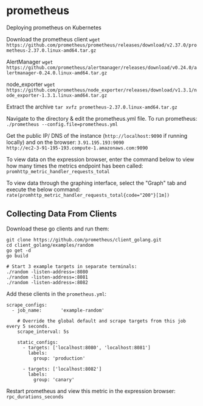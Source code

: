 # prometheus
Deploying prometheus on Kubernetes

Download the prometheus client
`wget https://github.com/prometheus/prometheus/releases/download/v2.37.0/prometheus-2.37.0.linux-amd64.tar.gz`

AlertManager
`wget https://github.com/prometheus/alertmanager/releases/download/v0.24.0/alertmanager-0.24.0.linux-amd64.tar.gz`

node_exporter
`wget https://github.com/prometheus/node_exporter/releases/download/v1.3.1/node_exporter-1.3.1.linux-amd64.tar.gz`

Extract the archive
`tar xvfz prometheus-2.37.0.linux-amd64.tar.gz`

Navigate to the directory & edit the prometheus.yml file.
To run prometheus:
`./prometheus --config.file=prometheus.yml`

Get the public IP/ DNS of the instance (`http://localhost:9090` if running locally) and on the browser:
`3.91.195.193:9090`  
`http://ec2-3-91-195-193.compute-1.amazonaws.com:9090`

To view data on the expression browser, enter the command below to view how many times the metrics endpoint has been called:
`promhttp_metric_handler_requests_total`

To view data through the graphing interface, select the "Graph" tab and execute the below command:
`rate(promhttp_metric_handler_requests_total{code="200"}[1m])`

## Collecting Data From Clients
Download these go clients and run them:
```
git clone https://github.com/prometheus/client_golang.git
cd client_golang/examples/random
go get -d
go build

# Start 3 example targets in separate terminals:
./random -listen-address=:8080
./random -listen-address=:8081
./random -listen-address=:8082
```

Add these clients in the `prometheus.yml`:
```
scrape_configs:
  - job_name:       'example-random'

    # Override the global default and scrape targets from this job every 5 seconds.
    scrape_interval: 5s

    static_configs:
      - targets: ['localhost:8080', 'localhost:8081']
        labels:
          group: 'production'

      - targets: ['localhost:8082']
        labels:
          group: 'canary'
```

Restart prometheus and view this metric in the expression browser:
`rpc_durations_seconds`